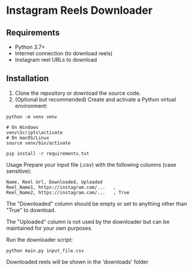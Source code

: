# Instagram Reels Downloader

## Requirements

- Python 3.7+
- Internet connection (to download reels)
- Instagram reel URLs to download

## Installation

1. Clone the repository or download the source code.
2. (Optional but recommended) Create and activate a Python virtual environment:

```
python -m venv venv

# On Windows
venv\Scripts\activate
# On macOS/Linux
source venv/bin/activate

pip install -r requirements.txt
```

Usage
Prepare your input file (.csv) with the following columns (case sensitive):

```
Name, Reel Url,	Downloaded,	Uploaded
Reel_Name1, https://instagram.com/...	, 
Reel_Name2, https://instagram.com/...	, True	
```
The "Downloaded" column should be empty or set to anything other than "True" to download.

The "Uploaded" column is not used by the downloader but can be maintained for your own purposes.

Run the downloader script:

```
python main.py input_file.csv
```

Downloaded reels will be shown in the 'downloads' folder
